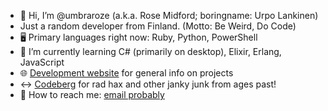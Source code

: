 - 👋 Hi, I’m @umbraroze (a.k.a. Rose Midford; boringname: Urpo Lankinen)
- Just a random developer from Finland. (Motto: Be Weird, Do Code)
- 🖥️ Primary languages right now: Ruby, Python, PowerShell
- 🌱 I’m currently learning C# (primarily on desktop), Elixir, Erlang, JavaScript
- 🌐 [Development website](https://umbraroze.github.io/) for general info on projects
- ↔️ [Codeberg](https://codeberg.org/umbraroze) for rad hax and other janky junk from ages past!
- 📧 How to reach me: [email probably](mailto:wwwwolf@iki.fi)
<!--
- 👀 I’m interested in ...
- 💞️ I’m looking to collaborate on ...
-->

<!---
umbraroze/umbraroze is a ✨ special ✨ repository because its `README.md` (this file) appears on your GitHub profile.
You can click the Preview link to take a look at your changes.
--->
